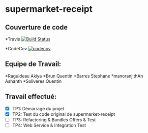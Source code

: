 # supermarket-receipt

## Couverture de code
*Travis 
[![Build Status](https://travis-ci.org/CloudStrife1995/supermarket-receipt.svg?branch=master)](https://travis-ci.org/CloudStrife1995/supermarket-receipt)

*CodeCov
[![codecov](https://codecov.io/gh/CloudStrife1995/supermarket-receipt/branch/master/graph/badge.svg)](https://codecov.io/gh/CloudStrife1995/supermarket-receipt)

## Equipe de Travail:
*Raguideau Akiya
*Brun Quentin
*Barres Stephane
*manoranjithAn Ashanth
*Soliveres Quentin

## Travail effectué:
-[x] TP1: Démarrage du projet
-[x] TP2: Test du code original de supermarket-receipt
-[ ] TP3: Refactoring & Bundles Offers & Test 
-[ ] TP4: Web Service & Integration Test